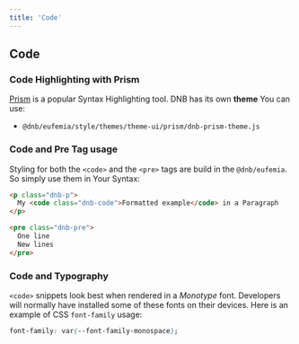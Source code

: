 ```yaml
---
title: 'Code'
---
```


## Code

### Code Highlighting with Prism

[Prism](https://prismjs.com) is a popular Syntax Highlighting tool. DNB has its own **theme** You can use:

- `@dnb/eufemia/style/themes/theme-ui/prism/dnb-prism-theme.js`

### Code and Pre Tag usage

Styling for both the `<code>` and the `<pre>` tags are build in the `@dnb/eufemia`.
So simply use them in Your Syntax:

```html
<p class="dnb-p">
  My <code class="dnb-code">Formatted example</code> in a Paragraph
</p>

<pre class="dnb-pre">
  One line
  New lines
</pre>
```

### Code and Typography

`<code>` snippets look best when rendered in a _Monotype_ font. Developers will normally have installed some of these fonts on their devices. Here is an example of CSS `font-family` usage:

```css
font-family: var(--font-family-monospace);
```

